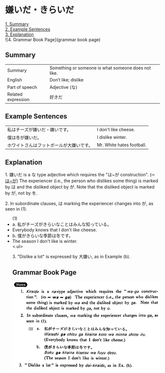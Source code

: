 # 嫌いだ・きらいだ

[1. Summary](#summary)<br>
[2. Example Sentences](#example-sentences)<br>
[3. Explanation](#explanation)<br>
![4. Grammar Book Page](grammar book page)<br>


## Summary

<table><tr>   <td>Summary</td>   <td>Something or someone is what someone does not like.</td></tr><tr>   <td>English</td>   <td>Don’t like; dislike</td></tr><tr>   <td>Part of speech</td>   <td>Adjective (な)</td></tr><tr>   <td>Related expression</td>   <td>好きだ</td></tr></table>

## Example Sentences

<table><tr>   <td>私はチーズが嫌いだ・嫌いです。</td>   <td>I don't like cheese.</td></tr><tr>   <td>僕は冬が嫌いだ。</td>   <td>I dislike winter.</td></tr><tr>   <td>ホワイトさんはフットボールが大嫌いです。</td>   <td>Mr. White hates football.</td></tr></table>

## Explanation

<p>1. <span class="cloze">嫌いだ</span> is a な type adjective which requires the "は~が construction". (⇨ <a href="#㊦ は～が">は~が</a>) The experiencer (i.e., the person who dislikes some thing) is marked by は and the disliked object by が. Note that the disliked object is marked by が, not by を.</p>  <p>2. In subordinate clauses, は marking the experiencer changes into が, as seen in (1).</p>  <ul>(1) <li>a. 私がチーズが<span class="cloze">きらい</span>なことはみんな知っている。</li> <li>Everybody knows that I don't like cheese.</li> <div class="divide"></div> <li>b. 僕が<span class="cloze">きらい</span>な季節は冬です。</li> <li>The season I don't like is winter.</li> <.ul>  <p>3. "Dislike a lot" is expressed by 大<span class="cloze">嫌い</span>, as in Example (b).</p>

## Grammar Book Page

![](../img/Basic嫌いだ.png)

